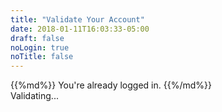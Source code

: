```yaml
---
title: "Validate Your Account"
date: 2018-01-11T16:03:33-05:00
draft: false
noLogin: true
noTitle: false
---
```


<div class="app-logged-in">
{{%md%}}
You're already logged in.
{{%/md%}}
</div>

<div class="app-logged-out">
	<div id="validate-user">
		<div data-form-error>
			Validating...
		</div>
	</div>
</div>